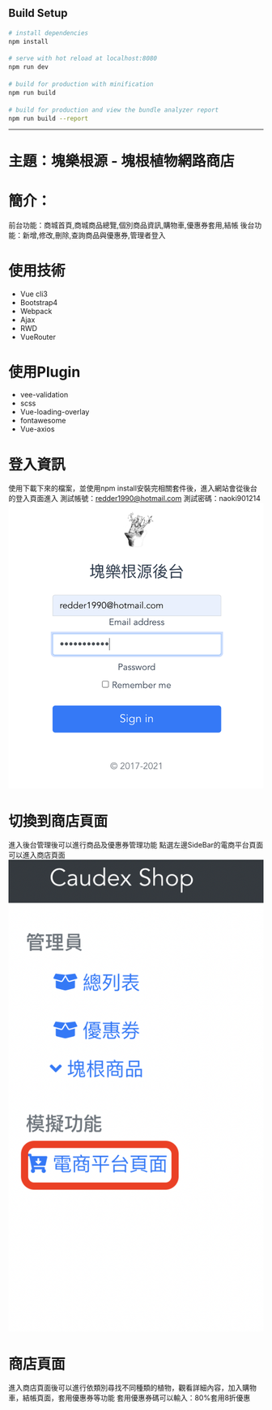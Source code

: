 ## Build Setup

``` bash
# install dependencies
npm install

# serve with hot reload at localhost:8080
npm run dev

# build for production with minification
npm run build

# build for production and view the bundle analyzer report
npm run build --report
```

***

# 主題：塊樂根源 - 塊根植物網路商店
# 簡介：
前台功能：商城首頁,商城商品總覽,個別商品資訊,購物車,優惠券套用,結帳
後台功能：新增,修改,刪除,查詢商品與優惠券,管理者登入

# 使用技術
* Vue cli3
* Bootstrap4
* Webpack
* Ajax
* RWD
* VueRouter
# 使用Plugin
* vee-validation
* scss
* Vue-loading-overlay
* fontawesome
* Vue-axios

# 登入資訊
使用下載下來的檔案，並使用npm install安裝完相關套件後，進入網站會從後台的登入頁面進入
測試帳號：redder1990@hotmail.com
測試密碼：naoki901214
![image](https://github.com/iljahtgt/CaudexShop/blob/main/src/index.png)

# 切換到商店頁面
進入後台管理後可以進行商品及優惠券管理功能
點選左邊SideBar的電商平台頁面可以進入商店頁面
![image](https://github.com/iljahtgt/CaudexShop/blob/main/src/shop.png)

# 商店頁面
進入商店頁面後可以進行依類別尋找不同種類的植物，觀看詳細內容，加入購物車，結帳頁面，套用優惠券等功能
套用優惠券碼可以輸入：80%套用8折優惠

